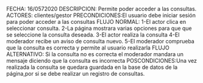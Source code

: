 FECHA: 16/0572020
DESCRIPCION: Permite poder acceder  a las consultas.
ACTORES: clientes/gestor
PRECONDICIONES:El usuario debe iniciar sesión para poder acceder a las consultas 
FLUJO NORMAL:
1-El actor clica en seleccionar consulta.
2-La página mostrara varias opciones para que que se seleccione la consulta deseada.
3-El actor realiza la consulta
4-El moderador recibe un aviso de consulta nuevo.
5-El moderador comprueba que la consulta es correcta y permite al usuario realizarla
FLUJO ALTERNATIVO:
Si la consulta no es correcta el moderador mandara un mensaje diciendo que la consulta es incorrecta
POSCONDICIONES:Una vez realizada la consulta se quedara guardada en la base de datos de la página,por si se debe realizar un registro de consultas.


